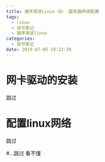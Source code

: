 ```yaml
---
title: 循序渐进Linux（6）-服务器网络配置
tags:
  - linux
  - 读书笔记
  - 循序渐进linux
categories:
  - 读书笔记
date: 2019-07-05 19:22:39
---
```

# 网卡驱动的安装
跳过

# 配置linux网络
跳过

#...跳过 看不懂
